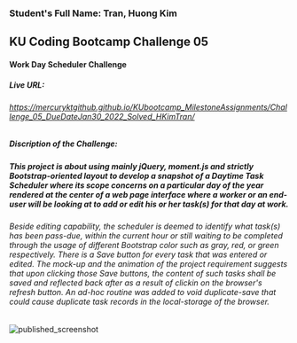 ### Student's Full Name: Tran, Huong Kim  
## KU Coding Bootcamp Challenge 05
#### Work Day Scheduler Challenge 


##### Live URL:  
###### https://mercuryktgithub.github.io/KUbootcamp_MilestoneAssignments/Challenge_05_DueDateJan30_2022_Solved_HKimTran/ 
##### Discription of the Challenge: 
##### This project is about using mainly jQuery, moment.js and strictly Bootstrap-oriented layout to develop a snapshot of a Daytime Task Scheduler where its scope concerns on a particular day of the year rendered at the center of a web page interface where a worker or an end-user will be looking at to add or edit his or her task(s) for that day at work.


###### Beside editing capability, the scheduler is deemed to identify what task(s) has been pass-due, within the current hour or still waiting to be completed through the usage of different Bootstrap color such as gray, red, or green respectively. There is a Save button for every task that was entered or edited. The mock-up and the animation of the project requirement suggests that upon clicking those Save buttons, the content of such tasks shall be saved and reflected back after as a result of clickin on the browser's refresh button. An ad-hoc routine was added to void duplicate-save that could cause duplicate task records in the local-storage of the browser.
![published_screenshot](https://user-images.githubusercontent.com/95730728/151740999-e72aaf55-930e-4319-a649-984e87cdfdac.jpg)
 



